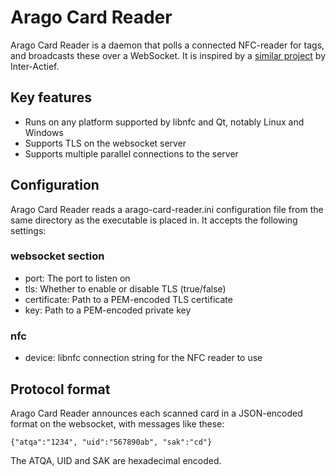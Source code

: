 # Arago Card Reader
Arago Card Reader is a daemon that polls a connected NFC-reader for tags, and
broadcasts these over a WebSocket. It is inspired by a
[similar project](https://github.com/Inter-Actief/JulianaNFC_C) by Inter-Actief.

## Key features
* Runs on any platform supported by libnfc and Qt, notably Linux and Windows
* Supports TLS on the websocket server
* Supports multiple parallel connections to the server

## Configuration
Arago Card Reader reads a arago-card-reader.ini configuration file from the same
directory as the executable is placed in. It accepts the following settings:

### websocket section
* port: The port to listen on
* tls: Whether to enable or disable TLS (true/false)
* certificate: Path to a PEM-encoded TLS certificate
* key: Path to a PEM-encoded private key

### nfc
* device: libnfc connection string for the NFC reader to use

## Protocol format
Arago Card Reader announces each scanned card in a JSON-encoded format on the
websocket, with messages like these:

    {"atqa":"1234", "uid":"567890ab", "sak":"cd"}

The ATQA, UID and SAK are hexadecimal encoded.